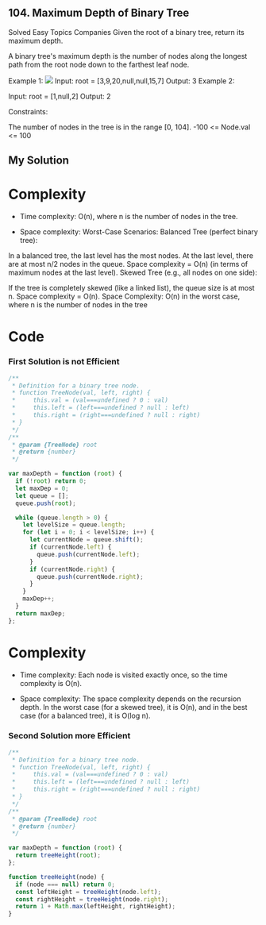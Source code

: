 ## 104. Maximum Depth of Binary Tree

Solved
Easy
Topics
Companies
Given the root of a binary tree, return its maximum depth.

A binary tree's maximum depth is the number of nodes along the longest path from the root node down to the farthest leaf node.

Example 1:
<img src="https://assets.leetcode.com/uploads/2020/11/26/tmp-tree.jpg"/>
Input: root = [3,9,20,null,null,15,7]
Output: 3
Example 2:

Input: root = [1,null,2]
Output: 2

Constraints:

The number of nodes in the tree is in the range [0, 104].
-100 <= Node.val <= 100

## My Solution

# Complexity

- Time complexity:
  O(n), where n is the number of nodes in the tree.

- Space complexity:
  Worst-Case Scenarios:
  Balanced Tree (perfect binary tree):

In a balanced tree, the last level has the most nodes.
At the last level, there are at most n/2 nodes in the queue.
Space complexity = O(n) (in terms of maximum nodes at the last level).
Skewed Tree (e.g., all nodes on one side):

If the tree is completely skewed (like a linked list), the queue size is at most n.
Space complexity = O(n).
Space Complexity:
O(n) in the worst case, where n is the number of nodes in the tree

# Code

### First Solution is not Efficient

```javascript []
/**
 * Definition for a binary tree node.
 * function TreeNode(val, left, right) {
 *     this.val = (val===undefined ? 0 : val)
 *     this.left = (left===undefined ? null : left)
 *     this.right = (right===undefined ? null : right)
 * }
 */
/**
 * @param {TreeNode} root
 * @return {number}
 */

var maxDepth = function (root) {
  if (!root) return 0;
  let maxDep = 0;
  let queue = [];
  queue.push(root);

  while (queue.length > 0) {
    let levelSize = queue.length;
    for (let i = 0; i < levelSize; i++) {
      let currentNode = queue.shift();
      if (currentNode.left) {
        queue.push(currentNode.left);
      }
      if (currentNode.right) {
        queue.push(currentNode.right);
      }
    }
    maxDep++;
  }
  return maxDep;
};
```

# Complexity

- Time complexity:
  Each node is visited exactly once, so the time complexity is O(n).

- Space complexity:
  The space complexity depends on the recursion depth. In the worst case (for a skewed tree), it is O(n), and in the best case (for a balanced tree), it is O(log n).

### Second Solution more Efficient

```javascript []
/**
 * Definition for a binary tree node.
 * function TreeNode(val, left, right) {
 *     this.val = (val===undefined ? 0 : val)
 *     this.left = (left===undefined ? null : left)
 *     this.right = (right===undefined ? null : right)
 * }
 */
/**
 * @param {TreeNode} root
 * @return {number}
 */

var maxDepth = function (root) {
  return treeHeight(root);
};

function treeHeight(node) {
  if (node === null) return 0;
  const leftHeight = treeHeight(node.left);
  const rightHeight = treeHeight(node.right);
  return 1 + Math.max(leftHeight, rightHeight);
}
```
